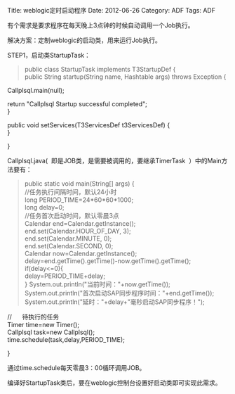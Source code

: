 Title: weblogic定时启动程序
Date: 2012-06-26
Category: ADF
Tags: ADF
<p>有个需求是要求程序在每天晚上3点钟的时候自动调用一个Job执行。</p>

<p>解决方案：定制weblogic的启动类，用来运行Job执行。</p>

<p>STEP1，启动类StartupTask：
<div>
<blockquote>public class StartupTask implements T3StartupDef {<br />
public String startup(String name, Hashtable args) throws Exception {</blockquote></div></p>

<p>Callplsql.main(null);</p>

<p>return "Callplsql Startup successful completed";<br />
}</p>

<p>public void setServices(T3ServicesDef t3ServicesDef) {<br />
}</p>

<p>}

Callplsql.java(  即是JOB类，是需要被调用的，要继承TimerTask  ）中的Main方法要有：
<div>
<blockquote>public static void main(String[] args) {<br />
//任务执行间隔时间，默认24小时<br />
long PERIOD_TIME=24*60*60*1000;<br />
long delay=0;<br />
//任务首次启动时间，默认零晨3点<br />
Calendar end=Calendar.getInstance();<br />
end.set(Calendar.HOUR_OF_DAY, 3);<br />
end.set(Calendar.MINUTE, 0);<br />
end.set(Calendar.SECOND, 0);<br />
Calendar now=Calendar.getInstance();<br />
delay=end.getTime().getTime()-now.getTime().getTime();<br />
if(delay&lt;=0){<br />
delay=PERIOD_TIME+delay;<br />
}
System.out.println("当前时间："+now.getTime());<br />
System.out.println("首次启动SAP同步程序时间："+end.getTime());<br />
System.out.println("延时："+delay+"毫秒启动SAP同步程序！");</blockquote></div></p>

<p>//      待执行的任务<br />
Timer time=new Timer();<br />
Callplsql task=new Callplsql();<br />
time.schedule(task,delay,PERIOD_TIME);</p>

<p>}

通过time.schedule每天零晨3：00循环调用JOB。</p>

<p>编译好StartupTask类后，要在weblogic控制台设置好启动类即可实现此需求。</p>

